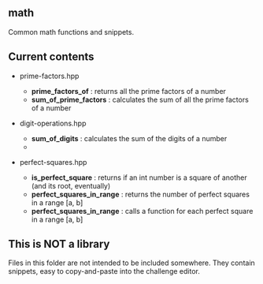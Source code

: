 ## math
Common math functions and snippets.

## Current contents

* prime-factors.hpp
  * __prime_factors_of__ : returns all the prime factors of a number
  * __sum_of_prime_factors__ : calculates the sum of all the prime factors of a number

* digit-operations.hpp
  * __sum_of_digits__ : calculates the sum of the digits of a number
  * 

* perfect-squares.hpp
  * __is_perfect_square__ : returns if an int number is a square of another (and its root, eventually)
  * __perfect_squares_in_range__ : returns the number of perfect squares in a range [a, b]
  * __perfect_squares_in_range__ : calls a function for each perfect square in a range [a, b]

## This is NOT a library
Files in this folder are not intended to be included somewhere. They contain snippets, easy to copy-and-paste into the challenge editor.

